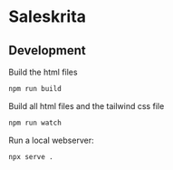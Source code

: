 # Saleskrita

## Development

Build the html files
```bash
npm run build
```

Build all html files and the tailwind css file
```bash
npm run watch
```

Run a local webserver:
```bash
npx serve .
```
